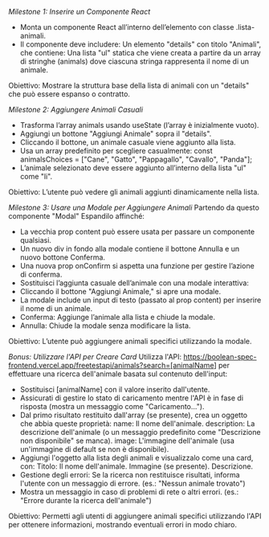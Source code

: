 *Milestone 1: Inserire un Componente React*

- Monta un componente React all’interno dell’elemento con classe .lista-animali.
- Il componente deve includere:
Un elemento "details" con titolo "Animali", che contiene:
Una lista "ul" statica che viene creata a partire da un array di stringhe (animals) dove ciascuna stringa rappresenta il nome di un animale.

Obiettivo: Mostrare la struttura base della lista di animali con un "details" che può essere espanso o contratto.

*Milestone 2: Aggiungere Animali Casuali*

- Trasforma l’array animals usando useState (l’array è inizialmente vuoto).
- Aggiungi un bottone "Aggiungi Animale" sopra il "details".
- Cliccando il bottone, un animale casuale viene aggiunto alla lista.
- Usa un array predefinito per scegliere casualmente: const animalsChoices = ["Cane", "Gatto", "Pappagallo", "Cavallo", "Panda"];
- L’animale selezionato deve essere aggiunto all’interno della lista "ul" come "li".

Obiettivo: L’utente può vedere gli animali aggiunti dinamicamente nella lista.

*Milestone 3: Usare una Modale per Aggiungere Animali*
Partendo da questo componente "Modal"
Espandilo affinché:

- La vecchia prop content può essere usata per passare un componente qualsiasi.
- Un nuovo div in fondo alla modale contiene il bottone Annulla e un nuovo bottone Conferma.
- Una nuova prop onConfirm si aspetta una funzione per gestire l’azione di conferma.
- Sostituisci l’aggiunta casuale dell’animale con una modale interattiva:
- Cliccando il bottone "Aggiungi Animale," si apre una modale.
- La modale include un input di testo (passato al prop content) per inserire il nome di un animale.
- Conferma: Aggiunge l’animale alla lista e chiude la modale.
- Annulla: Chiude la modale senza modificare la lista.

Obiettivo: L’utente può aggiungere animali specifici utilizzando la modale.

*Bonus: Utilizzare l'API per Creare Card*
Utilizza l'API:
<https://boolean-spec-frontend.vercel.app/freetestapi/animals?search=[animalName>]
per effettuare una ricerca dell'animale basata sul contenuto dell'input:

- Sostituisci [animalName] con il valore inserito dall'utente.
- Assicurati di gestire lo stato di caricamento mentre l'API è in fase di risposta (mostra un messaggio come "Caricamento...").
- Dal primo risultato restituito dall'array (se presente), crea un oggetto che abbia queste proprietà:
name: Il nome dell'animale.
description: La descrizione dell'animale (o un messaggio predefinito come "Descrizione non disponibile" se manca).
image: L'immagine dell'animale (usa un'immagine di default se non è disponibile).
- Aggiungi l'oggetto alla lista degli animali e visualizzalo come una card, con:
Titolo: Il nome dell'animale.
Immagine (se presente).
Descrizione.
- Gestione degli errori:
Se la ricerca non restituisce risultati, informa l'utente con un messaggio di errore. (es.: "Nessun animale trovato")
- Mostra un messaggio in caso di problemi di rete o altri errori. (es.: "Errore durante la ricerca dell'animale")

Obiettivo: Permetti agli utenti di aggiungere animali specifici utilizzando l'API per ottenere informazioni, mostrando eventuali errori in modo chiaro.
